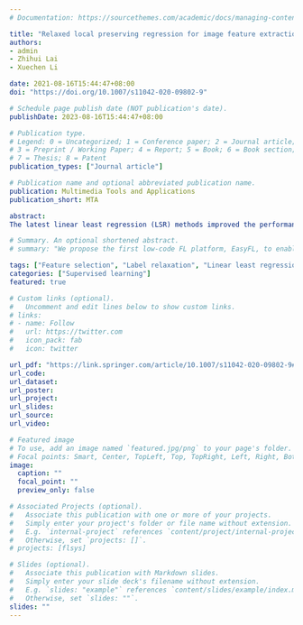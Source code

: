 ```yaml
---
# Documentation: https://sourcethemes.com/academic/docs/managing-content/

title: "Relaxed local preserving regression for image feature extraction"
authors: 
- admin
- Zhihui Lai
- Xuechen Li

date: 2021-08-16T15:44:47+08:00
doi: "https://doi.org/10.1007/s11042-020-09802-9"

# Schedule page publish date (NOT publication's date).
publishDate: 2023-08-16T15:44:47+08:00

# Publication type.
# Legend: 0 = Uncategorized; 1 = Conference paper; 2 = Journal article;
# 3 = Preprint / Working Paper; 4 = Report; 5 = Book; 6 = Book section;
# 7 = Thesis; 8 = Patent
publication_types: ["Journal article"]

# Publication name and optional abbreviated publication name.
publication: Multimedia Tools and Applications
publication_short: MTA

abstract: 
The latest linear least regression (LSR) methods improved the performance of image feature extraction effectively by relaxing strict zero-one labels as slack forms. However, these methods have the following three disadvantages: 1) LSR-based methods are sensitive to the noises and may lose effectiveness in feature extraction task; 2) they only focus on the global structures of data, but ignore locality which is important to improve the performance; 3) they suffer from the small-class problem, which means the number of projections learned by methods is limited by the number of classes. To address these problems, we propose a novel method called Relaxed Local Preserving Regression (RLPR) for image feature extraction. By incorporating the relaxed label matrix and similarity graph-based regularization term, RLPR can not only explore the latent structure information of data, but also solve the small-class problem. In order to enhance the robustness to noises, we further proposed an extended version of RLPR based on l2, 1-norm, termed as ERLPR. The experimental results on image databases consistently show that the recognition rates of RLPR and ERLPR are superior to the compared methods and can achieve 98% in normal cases. Especially, even on the corrupted databases, the proposed methods can also achieve the classification accuracy of more than 58%.

# Summary. An optional shortened abstract.
# summary: "We propose the first low-code FL platform, EasyFL, to enable users with various levels of expertise to experiment and prototype FL applications with little coding. We achieve this goal while ensuring great flexibility and extensibility for customization by unifying simple API design, modular design, and granular training flow abstraction. Besides, EasyFL expedites distributed training by 1.5x."

tags: ["Feature selection", "Label relaxation", "Linear least regression (LSR)", "Manifold learning"]
categories: ["Supervised learning"]
featured: true

# Custom links (optional).
#   Uncomment and edit lines below to show custom links.
# links:
# - name: Follow
#   url: https://twitter.com
#   icon_pack: fab
#   icon: twitter

url_pdf: "https://link.springer.com/article/10.1007/s11042-020-09802-9#citeas"
url_code: 
url_dataset:
url_poster:
url_project:
url_slides:
url_source:
url_video:

# Featured image
# To use, add an image named `featured.jpg/png` to your page's folder. 
# Focal points: Smart, Center, TopLeft, Top, TopRight, Left, Right, BottomLeft, Bottom, BottomRight.
image:
  caption: ""
  focal_point: ""
  preview_only: false

# Associated Projects (optional).
#   Associate this publication with one or more of your projects.
#   Simply enter your project's folder or file name without extension.
#   E.g. `internal-project` references `content/project/internal-project/index.md`.
#   Otherwise, set `projects: []`.
# projects: [flsys]

# Slides (optional).
#   Associate this publication with Markdown slides.
#   Simply enter your slide deck's filename without extension.
#   E.g. `slides: "example"` references `content/slides/example/index.md`.
#   Otherwise, set `slides: ""`.
slides: ""
---
```

